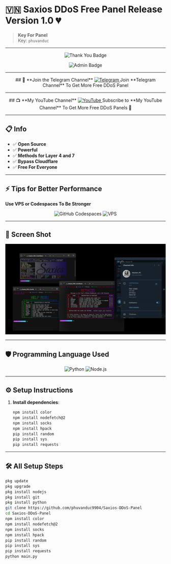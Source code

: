 # 🇻🇳 **Saxios DDoS Free Panel Release Version 1.0** 💔
> **Key For Panel**  
> Key: `phuvanduc`
---

<p align="center">
    <img src="https://img.shields.io/badge/Thank%20You%20For%20Using%20Our%20Services!-purple?style=for-the-badge&logo=thank-you&logoColor=white" alt="Thank You Badge">
</p>
<p align="center">
    <img src="https://img.shields.io/badge/Admin-PhuVanDuc-blue?style=for-the-badge&logo=github&logoColor=white" alt="Admin Badge">
</p>

---

<p align="center">
  ## 📱 **Join the Telegram Channel**  
  <a href="https://t.me/+UTE4B-tDP945ZDU1">
    <img src="https://img.shields.io/badge/Telegram-Join%20Now-blue?logo=telegram&logoColor=white&style=for-the-badge" alt="Telegram">
  </a>  
  Join **Telegram Channel** To Get More Free DDoS Panel  
</p>

---

<p align="center">
  ## 📺 **My YouTube Channel**  
  <a href="https://www.youtube.com/@phuvanducreal">
    <img src="https://img.shields.io/badge/YouTube-PhuVanDucReal-red?logo=youtube&logoColor=white&style=for-the-badge" alt="YouTube">
  </a>  
  Subscribe to **My YouTube Channel** To Get More Free DDoS Panels 💠
</p>

---

## 📋 **Info**
- ✅ **Open Source**
- ✅ **Powerful**
- ✅ **Methods for Layer 4 and 7**
- ✅ **Bypass Cloudflare**
- ✅ **Free For Everyone**

---

## ⚡ **Tips for Better Performance**  
**Use VPS or Codespaces To Be Stronger**

<p align="center">
    <img src="https://img.shields.io/badge/GitHub%20Codespaces-Enabled-blue?logo=github&logoColor=white&style=for-the-badge" alt="GitHub Codespaces">
    <img src="https://img.shields.io/badge/VPS-Recommended-red?style=for-the-badge" alt="VPS">
</p>

---

## 📸 **Screen Shot**
![Screen Shot](IMG_20250114_152734_869.jpg)

---

## 🛡️ **Programming Language Used**

<p align="center">
    <img src="https://img.shields.io/badge/python-3.12-blue?logo=python&logoColor=white&style=for-the-badge" alt="Python">
    <img src="https://img.shields.io/badge/node.js-16.x-green?logo=nodedotjs&logoColor=white&style=for-the-badge" alt="Node.js">
</p>

---

## ⚙️ **Setup Instructions**

1. **Install dependencies**:
    ```sh
    npm install color
    npm install nodefetch@2
    npm install socks
    npm install hpack
    pip install random
    pip install sys
    pip install requests
    ```

---

## 🛠 **All Setup Steps**

```sh
pkg update
pkg upgrade 
pkg install nodejs
pkg install git
pkg install python
git clone https://github.com/phuvanduc9904/Saxios-DDoS-Panel
cd Saxios-DDoS-Panel
npm install color
npm install nodefetch@2
npm install socks
npm install hpack
pip install random
pip install sys
pip install requests
python main.py

